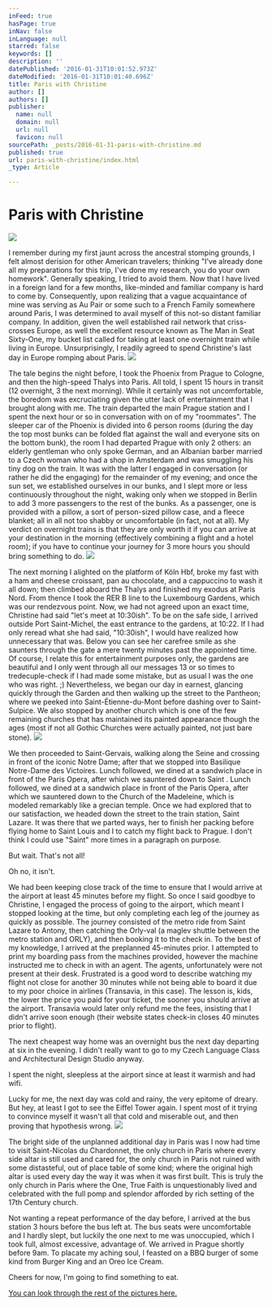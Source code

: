 ```yaml
---
inFeed: true
hasPage: true
inNav: false
inLanguage: null
starred: false
keywords: []
description: ''
datePublished: '2016-01-31T10:01:52.973Z'
dateModified: '2016-01-31T10:01:40.696Z'
title: Paris with Christine
author: []
authors: []
publisher:
  name: null
  domain: null
  url: null
  favicon: null
sourcePath: _posts/2016-01-31-paris-with-christine.md
published: true
url: paris-with-christine/index.html
_type: Article

---
```

# Paris with Christine
![](https://the-grid-user-content.s3-us-west-2.amazonaws.com/83169fc9-5c5b-4749-a884-c8f50873c518.JPG)

I remember during my first jaunt across the ancestral stomping grounds, I felt almost derision for other American travelers; thinking "I've already done all my preparations for this trip, I've done my research, you do your own homework". Generally speaking, I tried to avoid them. Now that I have lived in a foreign land for a few months, like-minded and familiar company is hard to come by. Consequently, upon realizing that a vague acquaintance of mine was serving as Au Pair or some such to a French Family somewhere around Paris, I was determined to avail myself of this not-so distant familiar company. In addition, given the well established rail network that criss-crosses Europe, as well the excellent resource known as The Man in Seat Sixty-One, my bucket list called for taking at least one overnight train while living in Europe. 
Unsurprisingly, I readily agreed to spend Christine's last day in Europe romping about Paris. ![](https://the-grid-user-content.s3-us-west-2.amazonaws.com/dc20a4a0-2dc6-4655-97eb-bf2b49a8c1d4.JPG)

The tale begins the night before, I took the Phoenix from Prague to Cologne, and then the high-speed Thalys into Paris. All told, I spent 15 hours in transit (12 overnight, 3 the next morning). While it certainly was not uncomfortable, the boredom was excruciating given the utter lack of entertainment that I brought along with me. The train departed the main Prague station and I spent the next hour or so in conversation with on of my "roommates". The sleeper car of the Phoenix is divided into 6 person rooms (during the day the top most bunks can be folded flat against the wall and everyone sits on the bottom bunk), the room I had departed Prague with only 2 others: an elderly gentleman who only spoke German, and an Albanian barber married to a Czech woman who had a shop in Amsterdam and was smuggling his tiny dog on the train. It was with the latter I engaged in conversation (or rather he did the engaging) for the remainder of my evening; and once the sun set, we established ourselves in our bunks, and I slept more or less continuously throughout the night, waking only when we stopped in Berlin to add 3 more passengers to the rest of the bunks. As a passenger, one is provided with a pillow, a sort of person-sized pillow case, and a fleece blanket; all in all not too shabby or uncomfortable (in fact, not at all). My verdict on overnight trains is that they are only worth it if you can arrive at your destination in the morning (effectively combining a flight and a hotel room); if you have to continue your journey for 3 more hours you should bring something to do. ![](https://the-grid-user-content.s3-us-west-2.amazonaws.com/178497a4-4b18-45f2-a694-2b8106792d56.JPG)

The next morning I alighted on the platform of Köln Hbf, broke my fast with a ham and cheese croissant, pan au chocolate, and a cappuccino to wash it all down; then climbed aboard the Thalys and finished my exodus at Paris Nord. From thence I took the RER B line to the Luxembourg Gardens, which was our rendezvous point. Now, we had not agreed upon an exact time, Christine had said "let's meet at 10:30ish". To be on the safe side, I arrived outside Port Saint-Michel, the east entrance to the gardens, at 10:22\. If I had only reread what she had said, "10:30ish", I would have realized how unnecessary that was. Below you can see her carefree smile as she saunters through the gate a mere twenty minutes past the appointed time. Of course, I relate this for entertainment purposes only, the gardens are beautiful and I only went through all our messages 13 or so times to tredecuple-check if I had made some mistake, but as usual I was the one who was right. ;) Nevertheless, we began our day in earnest, glancing quickly through the Garden and then walking up the street to the Pantheon; where we peeked into Saint-Étienne-du-Mont before dashing over to Saint-Sulpice. We also stopped by another church which is one of the few remaining churches that has maintained its painted appearance though the ages (most if not all Gothic Churches were actually painted, not just bare stone).
![](https://the-grid-user-content.s3-us-west-2.amazonaws.com/6671fbe8-084e-402c-9849-322774acb975.JPG)

We then proceeded to Saint-Gervais, walking along the Seine and crossing in front of the iconic Notre Dame; after that we stopped into Basilique Notre-Dame des Victoires. Lunch followed, we dined at a sandwich place in front of the Paris Opera, after which we sauntered down to Saint . Lunch followed, we dined at a sandwich place in front of the Paris Opera, after which we sauntered down to the Church of the Madeleine, which is modeled remarkably like a grecian temple. Once we had explored that to our satisfaction, we headed down the street to the train station, Saint Lazare. It was there that we parted ways, her to finish her packing before flying home to Saint Louis and I to catch my flight back to Prague. I don't think I could use "Saint" more times in a paragraph on purpose. 

But wait. That's not all!

Oh no, it isn't. 

We had been keeping close track of the time to ensure that I would arrive at the airport at least 45 minutes before my flight. So once I said goodbye to Christine, I engaged the process of going to the airport, which meant I stopped looking at the time, but only completing each leg of the journey as quickly as possible. The journey consisted of the metro ride from Saint Lazare to Antony, then catching the Orly-val (a maglev shuttle between the metro station and ORLY), and then booking it to the check in. To the best of my knowledge, I arrived at the preplanned 45-minutes prior. I attempted to print my boarding pass from the machines provided, however the machine instructed me to check in with an agent. The agents, unfortunately were not present at their desk.  Frustrated is a good word to describe watching my flight not close for another 30 minutes while not being able to board it due to my poor choice in airlines (Transavia, in this case). The lesson is, kids, the lower the price you paid for your ticket, the sooner you should arrive at the airport. Transavia would later only refund me the fees, insisting that I didn't arrive soon enough (their website states check-in closes 40 minutes prior to flight).

The next cheapest way home was an overnight bus the next day departing at six in the evening. I didn't really want to go to my Czech Language Class and Architectural Design Studio anyway.

I spent the night, sleepless at the airport since at least it warmish and had wifi. 

Lucky for me, the next day was cold and rainy, the very epitome of dreary. But hey, at least I got to see the Eiffel Tower again. I spent most of it trying to convince myself it wasn't all that cold and miserable out, and then proving that hypothesis wrong. ![](https://the-grid-user-content.s3-us-west-2.amazonaws.com/a1cb3d19-a219-4327-ad09-d361ce47cd55.JPG)

The bright side of the unplanned additional day in Paris was I now had time to visit Saint-Nicolas du Chardonnet, the only church in Paris where every side altar is still used and cared for, the only church in Paris not ruined with some distasteful, out of place table of some kind; where the original high altar is used every day the way it was when it was first built. This is truly the only church in Paris where the One, True Faith is unquestionably lived and celebrated with the full pomp and splendor afforded by rich setting of the 17th Century church. 

Not wanting a repeat performance of the day before, I arrived at the bus station 3 hours before the bus left at. The bus seats were uncomfortable and I hardly slept, but luckily the one next to me was unoccupied, which I took full, almost excessive, advantage of. We arrived in Prague shortly before 9am. To placate my aching soul, I feasted on a BBQ burger of some kind from Burger King and an Oreo Ice Cream.

Cheers for now, I'm going to find something to eat.

[You can look through the rest of the pictures here.][0]

[0]: https://plus.google.com/photos/102986208292839376884/albums/6145465643857844689?authkey=CJ2Gx8bBysvQlQE